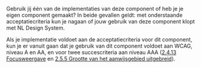 Gebruik jij één van de implementaties van deze component of heb je je eigen component gemaakt? In beide gevallen geldt: met onderstaande acceptatiecriteria kun je nagaan of jouw gebruik van deze component klopt met NL Design System.

Als je implementatie voldoet aan de acceptatiecriteria voor dit component, kun je er vanuit gaan dat je gebruik van dit component voldoet aan WCAG, niveau A en AA, en voor twee succescriteria aan niveau AAA ([2.4.13 Focusweergave](https://nldesignsystem.nl/wcag/2.4.13) en [2.5.5 Grootte van het aanwijsgebied uitgebreid](https://nldesignsystem.nl/wcag/2.5.5)).
